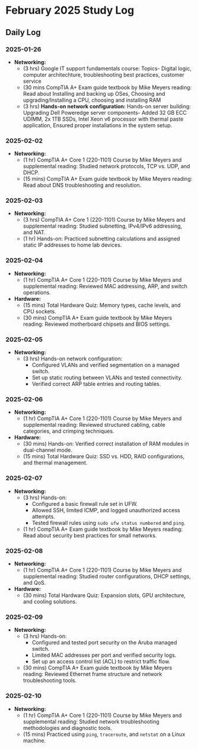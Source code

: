 # **February 2025 Study Log** 

## **Daily Log**

### **2025-01-26**
- **Networking:**
  - (3 hrs) Google IT support fundamentals course: Topics- Digital logic, computer architechture, troubleshooting best practices, customer service
  - (30 mins CompTIA A+ Exam guide textbook by Mike Meyers reading: Read about Installing and backing up OSes, Choosing and upgrading/Installing a CPU, choosing and installing RAM
  - (3 hrs)  **Hands-on network configuration:** Hands-on server building: Upgrading Dell Poweredge server components- Added 32 GB ECC UDIMM, 2x 1TB SSDs, Intel Xeon v6 processor with thermal paste application, Ensured proper installations in the system setup.

### **2025-02-02**
- **Networking:**
  - (1 hr) CompTIA A+ Core 1 (220-1101) Course by Mike Meyers and supplemental reading: Studied network protocols, TCP vs. UDP, and DHCP.
  - (15 mins) CompTIA A+ Exam guide textbook by Mike Meyers reading: Read about DNS troubleshooting and resolution.

### **2025-02-03**
- **Networking:**
  - (3 hrs) CompTIA A+ Core 1 (220-1101) Course by Mike Meyers and supplemental reading: Studied subnetting, IPv4/IPv6 addressing, and NAT.
  - (1 hr) Hands-on: Practiced subnetting calculations and assigned static IP addresses to home lab devices.

### **2025-02-04**
- **Networking:**
  - (1 hr) CompTIA A+ Core 1 (220-1101) Course by Mike Meyers and supplemental reading: Reviewed MAC addressing, ARP, and switch operations.
- **Hardware:**
  - (15 mins) Total Hardware Quiz: Memory types, cache levels, and CPU sockets.
  - (30 mins) CompTIA A+ Exam guide textbook by Mike Meyers reading: Reviewed motherboard chipsets and BIOS settings.

### **2025-02-05**
- **Networking:**
  - (3 hrs) Hands-on network configuration:  
    - Configured VLANs and verified segmentation on a managed switch.  
    - Set up static routing between VLANs and tested connectivity.  
    - Verified correct ARP table entries and routing tables.

### **2025-02-06**
- **Networking:**
  - (1 hr) CompTIA A+ Core 1 (220-1101) Course by Mike Meyers and supplemental reading: Reviewed structured cabling, cable categories, and crimping techniques.
- **Hardware:**
  - (30 mins) Hands-on: Verified correct installation of RAM modules in dual-channel mode.
  - (15 mins) Total Hardware Quiz: SSD vs. HDD, RAID configurations, and thermal management.

### **2025-02-07**
- **Networking:**
  - (3 hrs) Hands-on:  
    - Configured a basic firewall rule set in UFW.  
    - Allowed SSH, limited ICMP, and logged unauthorized access attempts.  
    - Tested firewall rules using `sudo ufw status numbered` and `ping`.  
  - (1 hr) CompTIA A+ Exam guide textbook by Mike Meyers reading: Read about security best practices for small networks.

### **2025-02-08**
- **Networking:**
  - (1 hr) CompTIA A+ Core 1 (220-1101) Course by Mike Meyers and supplemental reading: Studied router configurations, DHCP settings, and QoS.
- **Hardware:**
  - (30 mins) Total Hardware Quiz: Expansion slots, GPU architecture, and cooling solutions.

### **2025-02-09**
- **Networking:**
  - (3 hrs) Hands-on:  
    - Configured and tested port security on the Aruba managed switch.  
    - Limited MAC addresses per port and verified security logs.  
    - Set up an access control list (ACL) to restrict traffic flow.  
  - (30 mins) CompTIA A+ Exam guide textbook by Mike Meyers reading: Reviewed Ethernet frame structure and network troubleshooting tools.

### **2025-02-10**
- **Networking:**
  - (1 hr) CompTIA A+ Core 1 (220-1101) Course by Mike Meyers and supplemental reading: Studied network troubleshooting methodologies and diagnostic tools.
  - (15 mins) Practiced using `ping`, `traceroute`, and `netstat` on a Linux machine.
